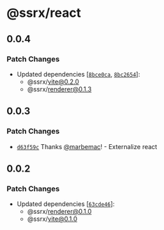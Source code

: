 # @ssrx/react

## 0.0.4

### Patch Changes

- Updated dependencies [[`8bce0ca`](https://github.com/marbemac/ssrx/commit/8bce0cab6578b742406102013bf69cbce5de3c30),
  [`8bc2654`](https://github.com/marbemac/ssrx/commit/8bc26540aa180f53540307a58d0831a859b893f0)]:
  - @ssrx/vite@0.2.0
  - @ssrx/renderer@0.1.3

## 0.0.3

### Patch Changes

- [`d63f59c`](https://github.com/marbemac/ssrx/commit/d63f59cf72ccd37ca9682f14108883ae3dd90229) Thanks
  [@marbemac](https://github.com/marbemac)! - Externalize react

## 0.0.2

### Patch Changes

- Updated dependencies [[`63cde46`](https://github.com/marbemac/ssrx/commit/63cde4631a142ffe352a9fa008b09f153a45ce1d)]:
  - @ssrx/renderer@0.1.0
  - @ssrx/vite@0.1.0
